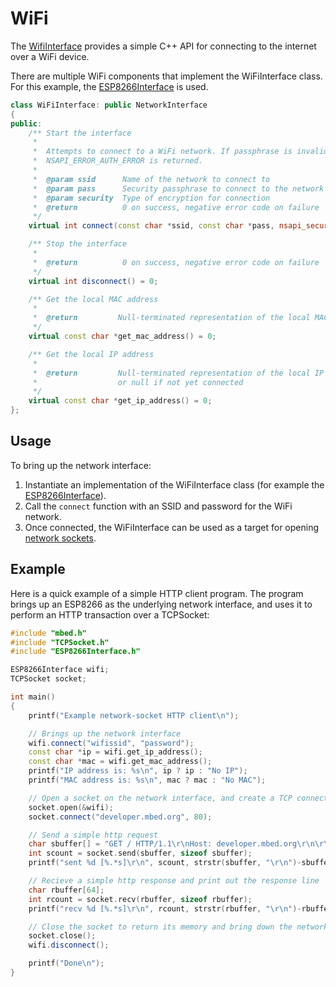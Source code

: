 # WiFi

The [WifiInterface](https://github.com/mbedmicro/mbed/blob/master/features/net/network-socket/WiFiInterface.h#L37)
provides a simple C++ API for connecting to the internet over a WiFi device.

There are multiple WiFi components that implement the WiFiInterface class. For this example,
the [ESP8266Interface](https://github.com/armmbed/esp8266-driver) is used.

``` cpp
class WiFiInterface: public NetworkInterface
{
public:
    /** Start the interface
     *
     *  Attempts to connect to a WiFi network. If passphrase is invalid,
     *  NSAPI_ERROR_AUTH_ERROR is returned.
     *
     *  @param ssid      Name of the network to connect to
     *  @param pass      Security passphrase to connect to the network
     *  @param security  Type of encryption for connection
     *  @return          0 on success, negative error code on failure
     */
    virtual int connect(const char *ssid, const char *pass, nsapi_security_t security = NSAPI_SECURITY_NONE) = 0;

    /** Stop the interface
     *
     *  @return          0 on success, negative error code on failure
     */
    virtual int disconnect() = 0;

    /** Get the local MAC address
     *
     *  @return         Null-terminated representation of the local MAC address
     */
    virtual const char *get_mac_address() = 0;

    /** Get the local IP address
     *
     *  @return         Null-terminated representation of the local IP address
     *                  or null if not yet connected
     */
    virtual const char *get_ip_address() = 0;
};
```

## Usage

To bring up the network interface:

1. Instantiate an implementation of the WiFiInterface class (for example the [ESP8266Interface](https://github.com/armmbed/esp8266-driver)).
1. Call the ``connect`` function with an SSID and password for the WiFi network. 
1. Once connected,
the WiFiInterface can be used as a target for opening [network sockets](network_sockets.md).

## Example

Here is a quick example of a simple HTTP client program. The program brings up an ESP8266 as the underlying network interface, and uses it to perform an HTTP transaction over a TCPSocket:

``` cpp
#include "mbed.h"
#include "TCPSocket.h"
#include "ESP8266Interface.h"

ESP8266Interface wifi;
TCPSocket socket;

int main()
{
    printf("Example network-socket HTTP client\n");

    // Brings up the network interface
    wifi.connect("wifissid", "password");
    const char *ip = wifi.get_ip_address();
    const char *mac = wifi.get_mac_address();
    printf("IP address is: %s\n", ip ? ip : "No IP");
    printf("MAC address is: %s\n", mac ? mac : "No MAC");

    // Open a socket on the network interface, and create a TCP connection to mbed.org
    socket.open(&wifi);
    socket.connect("developer.mbed.org", 80);

    // Send a simple http request
    char sbuffer[] = "GET / HTTP/1.1\r\nHost: developer.mbed.org\r\n\r\n";
    int scount = socket.send(sbuffer, sizeof sbuffer);
    printf("sent %d [%.*s]\r\n", scount, strstr(sbuffer, "\r\n")-sbuffer, sbuffer);

    // Recieve a simple http response and print out the response line
    char rbuffer[64];
    int rcount = socket.recv(rbuffer, sizeof rbuffer);
    printf("recv %d [%.*s]\r\n", rcount, strstr(rbuffer, "\r\n")-rbuffer, rbuffer);

    // Close the socket to return its memory and bring down the network interface
    socket.close();
    wifi.disconnect();

    printf("Done\n");
}
```

